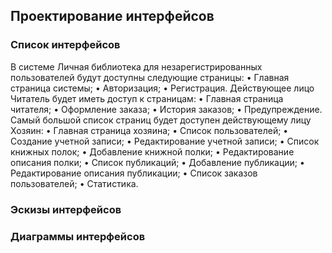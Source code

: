 ## Проектирование интерфейсов

### Список интерфейсов

В системе Личная библиотека для незарегистрированных пользователей будут
доступны следующие страницы:
• Главная страница системы;
• Авторизация;
• Регистрация.
Действующее лицо Читатель будет иметь доступ к страницам:
• Главная страница читателя;
• Оформление заказа;
• История заказов;
• Предупреждение.
Самый большой список страниц будет доступен действующему лицу Хозяин:
• Главная страница хозяина;
• Список пользователей;
• Создание учетной записи;
• Редактирование учетной записи;
• Список книжных полок;
• Добавление книжной полки;
• Редактирование описания полки;
• Список публикаций;
• Добавление публикации;
• Редактирование описания публикации;
• Список заказов пользователей;
• Статистика.

### Эскизы интерфейсов

### Диаграммы интерфейсов
